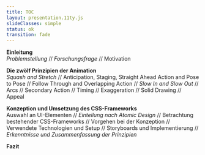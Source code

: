 ```yaml
---
title: TOC
layout: presentation.11ty.js
slideClasses: simple
status: ok
transition: fade
---
```


**Einleitung**  
*Problemstellung* // *Forschungsfrage* // Motivation

**Die zwölf Prinzipien der Animation**  
*Squash and Stretch* // Anticipation, Staging, Straight Ahead Action and Pose to Pose // Follow Through and Overlapping Action // *Slow In and Slow Out* // Arcs // Secondary Action // Timing // Exaggeration // Solid Drawing // Appeal  

**Konzeption und Umsetzung des CSS-Frameworks**  
Auswahl an UI-Elementen // *Einteilung nach Atomic Design* // Betrachtung bestehender CSS-Frameworks // Vorgehen bei der Konzeption // Verwendete Technologien und Setup // Storyboards und Implementierung // *Erkenntnisse und Zusammenfassung der Prinzipien*

**Fazit**
